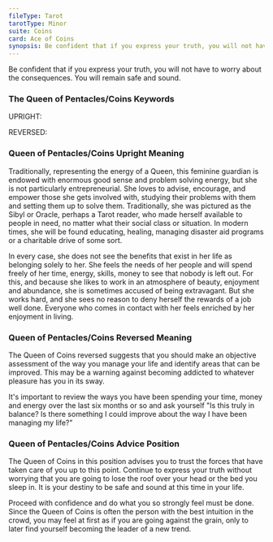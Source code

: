 ```yaml
---
fileType: Tarot
tarotType: Minor
suite: Coins
card: Ace of Coins
synopsis: Be confident that if you express your truth, you will not have to worry about the consequences. You will remain safe and sound.
---
```

Be confident that if you express your truth, you will not have to worry about the consequences. You will remain safe and sound.

### The Queen of Pentacles/Coins Keywords

UPRIGHT: 

REVERSED: 

### Queen of Pentacles/Coins Upright Meaning

Traditionally, representing the energy of a Queen, this feminine guardian is endowed with enormous good sense and problem solving energy, but she is not particularly entrepreneurial. She loves to advise, encourage, and empower those she gets involved with, studying their problems with them and setting them up to solve them. Traditionally, she was pictured as the Sibyl or Oracle, perhaps a Tarot reader, who made herself available to people in need, no matter what their social class or situation. In modern times, she will be found educating, healing, managing disaster aid programs or a charitable drive of some sort.

In every case, she does not see the benefits that exist in her life as belonging solely to her. She feels the needs of her people and will spend freely of her time, energy, skills, money to see that nobody is left out. For this, and because she likes to work in an atmosphere of beauty, enjoyment and abundance, she is sometimes accused of being extravagant. But she works hard, and she sees no reason to deny herself the rewards of a job well done. Everyone who comes in contact with her feels enriched by her enjoyment in living.

### Queen of Pentacles/Coins Reversed Meaning

The Queen of Coins reversed suggests that you should make an objective assessment of the way you manage your life and identify areas that can be improved. This may be a warning against becoming addicted to whatever pleasure has you in its sway.

It's important to review the ways you have been spending your time, money and energy over the last six months or so and ask yourself "Is this truly in balance? Is there something I could improve about the way I have been managing my life?"

### Queen of Pentacles/Coins Advice Position

The Queen of Coins in this position advises you to trust the forces that have taken care of you up to this point. Continue to express your truth without worrying that you are going to lose the roof over your head or the bed you sleep in. It is your destiny to be safe and sound at this time in your life.

Proceed with confidence and do what you so strongly feel must be done. Since the Queen of Coins is often the person with the best intuition in the crowd, you may feel at first as if you are going against the grain, only to later find yourself becoming the leader of a new trend.